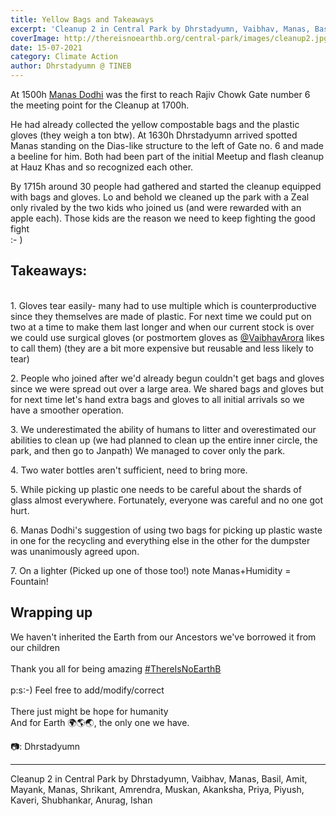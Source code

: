 ```yaml
---
title: Yellow Bags and Takeaways
excerpt: 'Cleanup 2 in Central Park by Dhrstadyumn, Vaibhav, Manas, Basil, Amit, Mayank, Manas, Shrikant, Amrendra, Muskan, Akanksha, Priya, Piyush, Kaveri, Shubhankar, Anurag, Ishan.'
coverImage: http://thereisnoearthb.org/central-park/images/cleanup2.jpg
date: 15-07-2021
category: Climate Action
author: Dhrstadyumn @ TINEB
---
```


<p class="text-xl text-left">At 1500h <a href="https://www.instagram.com/ManasDodhi/" tabindex="0">Manas Dodhi</a>&nbsp;was the first to reach Rajiv Chowk Gate number 6 the meeting point for the Cleanup at 1700h.</p>



<p>He had already collected the yellow compostable bags and the plastic gloves (they weigh a ton btw). At 1630h Dhrstadyumn arrived spotted Manas standing on the Dias-like structure to the left of Gate no. 6 and made a beeline for him. Both had been part of the initial Meetup and flash cleanup at Hauz Khas and so recognized each other.</p>

<p>By 1715h around 30 people had gathered and started the cleanup equipped with bags and gloves. Lo and behold we cleaned up the park with a Zeal only rivaled by the two kids who joined us (and were rewarded with an apple each). Those kids are the reason we need to keep fighting the good fight<br />
:- )<br />

<h2>Takeaways:</h2>

<p><br />
1. Gloves tear easily- many had to use multiple which is counterproductive since they themselves are made of plastic. For next time we could put on two at a time to make them last longer and when our current stock is over we could use surgical gloves (or postmortem gloves as&nbsp;<a href="https://www.instagram.com/VaibhavArora/" tabindex="0">@VaibhavArora</a>&nbsp;likes to call them) (they are a bit more expensive but reusable and less likely to tear)</p>

<p>2. People who joined after we&#39;d already begun couldn&#39;t get bags and gloves since we were spread out over a large area. We shared bags and gloves but for next time let&#39;s hand extra bags and gloves to all initial arrivals so we have a smoother operation.</p>

<p>3. We underestimated the ability of humans to litter and overestimated our abilities to clean up (we had planned to clean up the entire inner circle, the park, and then go to Janpath) We managed to cover only the park.</p>

<p>4. Two water bottles aren&#39;t sufficient, need to bring more.</p>

<p>5. While picking up plastic one needs to be careful about the shards of glass almost everywhere. Fortunately, everyone was careful and no one got hurt.</p>

<p>6. Manas Dodhi&#39;s suggestion of using two bags for picking up plastic waste in one for the recycling and everything else in the other for the dumpster was unanimously agreed upon.</p>

<p>7. On a lighter (Picked up one of those too!) note Manas+Humidity = Fountain!</p>

<h2>Wrapping up</h2>
We haven&#39;t inherited the Earth from our Ancestors we&#39;ve borrowed it from our children<br />
<br />
Thank you all for being amazing <a href="https://www.instagram.com/explore/tags/thereisnoearthb/" tabindex="0">#ThereIsNoEarthB</a><br />
<br />
p:s:-) Feel free to add/modify/correct<br />
<br />
There just might be hope for humanity<br />
And for Earth 🌍🌎🌏, the only one we have.</p>

<p>📷: Dhrstadyumn</p>
<hr />
<p>Cleanup 2 in Central Park by Dhrstadyumn, Vaibhav, Manas, Basil, Amit, Mayank, Manas, Shrikant, Amrendra, Muskan, Akanksha, Priya, Piyush, Kaveri, Shubhankar, Anurag, Ishan</p>
